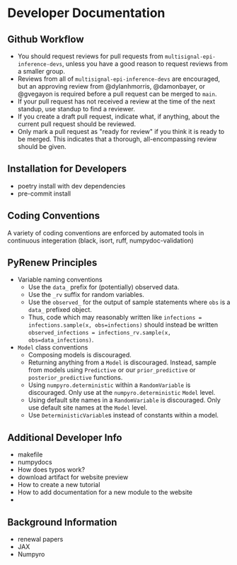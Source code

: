 # Developer Documentation

## Github Workflow
- You should request reviews for pull requests from `multisignal-epi-inference-devs`, unless you have a good reason to request reviews from a smaller group.
- Reviews from all of `multisignal-epi-inference-devs` are encouraged, but an approving review from @dylanhmorris, @damonbayer, or @gvegayon is required before a pull request can be merged to `main`.
- If your pull request has not received a review at the time of the next standup, use standup to find a reviewer.
- If you create a draft pull request, indicate what, if anything, about the current pull request should be reviewed.
- Only mark a pull request as "ready for review" if you think it is ready to be merged. This indicates that a thorough, all-encompassing review should be given.


## Installation for Developers
- poetry install with dev dependencies
- pre-commit install

## Coding Conventions
A variety of coding conventions are enforced by automated tools in continuous integeration (black, isort, ruff, numpydoc-validation)

## PyRenew Principles
- Variable naming conventions
  - Use the `data_` prefix for (potentially) observed data.
  - Use the `_rv` suffix for random variables.
  - Use the `observed_` for the output of sample statements where `obs` is a `data_` prefixed object.
  - Thus, code which may reasonably written like `infections = infections.sample(x, obs=infections)` should instead be written `observed_infections = infections_rv.sample(x, obs=data_infections)`.
- `Model` class conventions
  - Composing models is discouraged.
  - Returning anything from a `Model` is discouraged. Instead, sample from models using `Predictive` or our `prior_predictive` or `posterior_predictive` functions.
  - Using `numpyro.deterministic` within a `RandomVariable` is discouraged. Only use at the `numpyro.deterministic` `Model` level.
  - Using default site names in a `RandomVariable` is discouraged. Only use default site names at the `Model` level.
  - Use `DeterministicVariable`s instead of constants within a model.

## Additional Developer Info
- makefile
- numpydocs
- How does typos work?
- download artifact for website preview
- How to create a new tutorial
- How to add documentation for a new module to the website
-

## Background Information
- renewal papers
- JAX
- Numpyro
